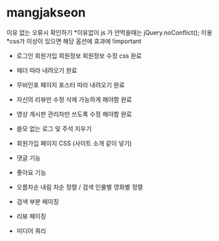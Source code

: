 # mangjakseon


이유 없는 오류시 확인하기 
*이유없이 js 가 안먹을때는 jQuery.noConflict(); 이용
*css가 이상이 있으면 해당 옵션에 효과에 !important



* 로그인 회원가입 회원정보 회원정보 수정 css 완료
* 헤더 따라 내려오기 완료
* 무비인포 페이지 포스터 따라 내려오기 완료
* 자신의 리뷰만 수정 삭제 가능하게 해야함 완료
* 영상 게시판 관리자만 쓰도록 수정 해야함 완료


* 쓸모 없는 로그 및 주석 지우기
* 회원가입 페이지 CSS (사이트 소개 같이 넣기)
* 댓글 기능
* 좋아요 기능
* 오름차순 내림 차순 정렬 / 검색 인물별 영화별 정렬
* 검색 부분 페이징
* 리뷰 페이징



* 미디어 쿼리